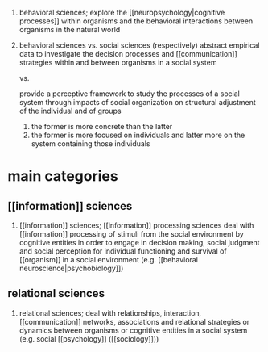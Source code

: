 1. behavioral sciences; explore the [[neuropsychology|cognitive processes]] within organisms and the behavioral interactions between organisms in the natural world
2. behavioral sciences vs. social sciences (respectively)
	abstract empirical data to investigate the decision processes and [[communication]] strategies within and between organisms in a social system
	
	vs.
	
	provide a perceptive framework to study the processes of a social system through impacts of social organization on structural adjustment of the individual and of groups
	
	1. the former is more concrete than the latter
	2. the former is more focused on individuals and latter more on the system containing those individuals

# main categories
## [[information]] sciences
1. [[information]] sciences; [[information]] processing sciences deal with [[information]] processing of stimuli from the social environment by cognitive entities in order to engage in decision making, social judgment and social perception for individual functioning and survival of [[organism]] in a social environment (e.g. [[behavioral neuroscience|psychobiology]])

## relational sciences
1. relational sciences; deal with relationships, interaction, [[communication]] networks, associations and relational strategies or dynamics between organisms or cognitive entities in a social system (e.g. social [[psychology]] ([[sociology]]))